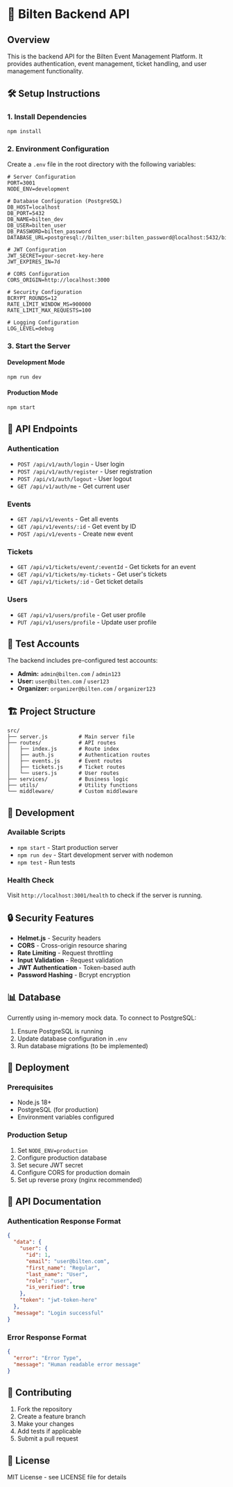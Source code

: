 # 🚀 Bilten Backend API

## Overview
This is the backend API for the Bilten Event Management Platform. It provides authentication, event management, ticket handling, and user management functionality.

## 🛠️ Setup Instructions

### 1. Install Dependencies
```bash
npm install
```

### 2. Environment Configuration
Create a `.env` file in the root directory with the following variables:

```env
# Server Configuration
PORT=3001
NODE_ENV=development

# Database Configuration (PostgreSQL)
DB_HOST=localhost
DB_PORT=5432
DB_NAME=bilten_dev
DB_USER=bilten_user
DB_PASSWORD=bilten_password
DATABASE_URL=postgresql://bilten_user:bilten_password@localhost:5432/bilten_dev

# JWT Configuration
JWT_SECRET=your-secret-key-here
JWT_EXPIRES_IN=7d

# CORS Configuration
CORS_ORIGIN=http://localhost:3000

# Security Configuration
BCRYPT_ROUNDS=12
RATE_LIMIT_WINDOW_MS=900000
RATE_LIMIT_MAX_REQUESTS=100

# Logging Configuration
LOG_LEVEL=debug
```

### 3. Start the Server

#### Development Mode
```bash
npm run dev
```

#### Production Mode
```bash
npm start
```

## 📡 API Endpoints

### Authentication
- `POST /api/v1/auth/login` - User login
- `POST /api/v1/auth/register` - User registration
- `POST /api/v1/auth/logout` - User logout
- `GET /api/v1/auth/me` - Get current user

### Events
- `GET /api/v1/events` - Get all events
- `GET /api/v1/events/:id` - Get event by ID
- `POST /api/v1/events` - Create new event

### Tickets
- `GET /api/v1/tickets/event/:eventId` - Get tickets for an event
- `GET /api/v1/tickets/my-tickets` - Get user's tickets
- `GET /api/v1/tickets/:id` - Get ticket details

### Users
- `GET /api/v1/users/profile` - Get user profile
- `PUT /api/v1/users/profile` - Update user profile

## 🔐 Test Accounts

The backend includes pre-configured test accounts:

- **Admin:** `admin@bilten.com` / `admin123`
- **User:** `user@bilten.com` / `user123`
- **Organizer:** `organizer@bilten.com` / `organizer123`

## 🏗️ Project Structure

```
src/
├── server.js          # Main server file
├── routes/            # API routes
│   ├── index.js       # Route index
│   ├── auth.js        # Authentication routes
│   ├── events.js      # Event routes
│   ├── tickets.js     # Ticket routes
│   └── users.js       # User routes
├── services/          # Business logic
├── utils/             # Utility functions
└── middleware/        # Custom middleware
```

## 🔧 Development

### Available Scripts
- `npm start` - Start production server
- `npm run dev` - Start development server with nodemon
- `npm test` - Run tests

### Health Check
Visit `http://localhost:3001/health` to check if the server is running.

## 🔒 Security Features

- **Helmet.js** - Security headers
- **CORS** - Cross-origin resource sharing
- **Rate Limiting** - Request throttling
- **Input Validation** - Request validation
- **JWT Authentication** - Token-based auth
- **Password Hashing** - Bcrypt encryption

## 📊 Database

Currently using in-memory mock data. To connect to PostgreSQL:

1. Ensure PostgreSQL is running
2. Update database configuration in `.env`
3. Run database migrations (to be implemented)

## 🚀 Deployment

### Prerequisites
- Node.js 18+
- PostgreSQL (for production)
- Environment variables configured

### Production Setup
1. Set `NODE_ENV=production`
2. Configure production database
3. Set secure JWT secret
4. Configure CORS for production domain
5. Set up reverse proxy (nginx recommended)

## 📝 API Documentation

### Authentication Response Format
```json
{
  "data": {
    "user": {
      "id": 1,
      "email": "user@bilten.com",
      "first_name": "Regular",
      "last_name": "User",
      "role": "user",
      "is_verified": true
    },
    "token": "jwt-token-here"
  },
  "message": "Login successful"
}
```

### Error Response Format
```json
{
  "error": "Error Type",
  "message": "Human readable error message"
}
```

## 🤝 Contributing

1. Fork the repository
2. Create a feature branch
3. Make your changes
4. Add tests if applicable
5. Submit a pull request

## 📄 License

MIT License - see LICENSE file for details
